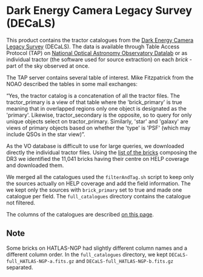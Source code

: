 Dark Energy Camera Legacy Survey (DECaLS)
=========================================

This product contains the tractor catalogues from the [Dark Energy Camera Legacy
Survey](http://legacysurvey.org/decamls/) (DECaLS).  The data is available
through Table Access Protocol (TAP) on [National Optical Astronomy Observatory
Datalab](http://datalab.noao.edu) or as individual tractor (the software used
for source extraction) on each *brick* - part of the sky observed at once.

The TAP server contains several table of interest.  Mike Fitzpatrick from the
NOAO described the tables in some mail exchanges:

“Yes, the tractor catalog is a concatenation of all the tractor files.  The
tractor_primary is a view of that table where the 'brick_primary' is true
meaning that in overlapped regions only one object is designated as the
'primary'.  Likewise, tractor_secondary is the opposite, so to query for
only unique objects select on tractor_primary.  Similarly, 'star' and
'galaxy' are views of primary objects based on whether the 'type' is 'PSF'
(which may include QSOs in the star view)”.

As the VO database is difficult to use for large queries, we downloaded directly
the individual tractor files. Using the [list of the
bricks](http://portal.nersc.gov/project/cosmo/data/legacysurvey/dr3/survey-bricks-dr3.fits.gz)
composing the DR3 we identified the 11,041 bricks having their centre on HELP
coverage and downloaded them.

We merged all the catalogues used the `filterAndTag.sh` script to keep only the
sources actually on HELP coverage and add the field information.  The we kept
only the sources with `brick_primary` set to true and made one catalogue per
field. The `full_catalogues` directory contains the catalogue not filtered.

The columns of the catalogues are described [on this
page](http://legacysurvey.org/dr3/catalogs/).

## Note

Some bricks on HATLAS-NGP had slightly different column names and a different
column order.  In the `full_catalogues` directory, we kept
`DECaLS-full_HATLAS-NGP-a.fits.gz` and `DECaLS-full_HATLAS-NGP-b.fits.gz`
separated.
